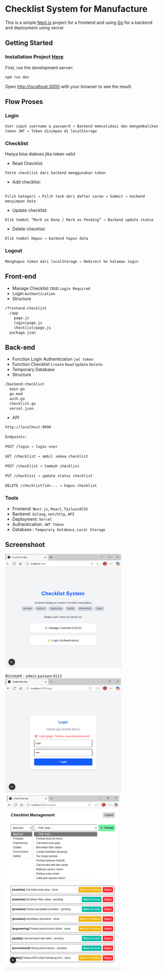 # Checklist System for Manufacture 
This is a simple [Next.js](https://nextjs.org) project for a frontend and using [Go](https://go.dev/dl/) for a backend and deployment using vercel

## Getting Started
### Installation Project [Here](/Install.md)
First, run the development server:

```bash
npm run dev
```

Open [http://localhost:3000](http://localhost:3000) with your browser to see the result.

## Flow Proses
### Login
```dockerignore
User input username & password → Backend memvalidasi dan mengembalikan token JWT → Token disimpan di localStorage
```
### Checklist
Hanya bisa diakses jika token valid <br>
* Read Checklist
```
Fetch checklist dari backend menggunakan token
```
* Add checklist:
```dockerignore

Pilih kategori → Pilih task dari daftar saran → Submit → backend menyimpan data
```
* Update checklist:
```dockerignore
Klik tombol “Mark as Done / Mark as Pending” → Backend update status
```

* Delete checklist:
```dockerignore
Klik tombol Hapus → backend hapus data
```

### Logout
```dockerignore
Menghapus token dari localStorage → Redirect ke halaman login
```

## Front-end
* Manage Checklist `CRUD` `Login Required`
* Login `Authentication`
* Structure
```dockerignore
/frontend-checklist
  /app
    page.js
    login/page.js
    checklist/page.js
  package.json
```
## Back-end
* Function Login Authentication `jwt token`
* Function Checklist `Create` `Read` `Update` `Delete`
* Temporary Database
* Structure
```dockerignore
/backend-checklist
  main.go
  go.mod
  auth.go
  checklist.go
  vercel.json
```
* API
```dockerignore
http://localhost:9090

Endpoints:

POST /login → login user

GET /checklist → ambil semua checklist

POST /checklist → tambah checklist

PUT /checklist → update status checklist

DELETE /checklist?id=... → hapus checklist
```

### Tools
* Frontend: `Next.js`, `React`, `TailwindCSS`
* Backend: `Golang`, `net/http`, `API`
* Deployment: `Vercel`
* Authentication: `JWT Token`
* Database : `Temporary Database`, `Local Storage`

## Screenshoot
<img src="screenshoot/home.png" alt="home" width="380px" />

Account : `admin` `password123` <br>
<img src="screenshoot/login.png" alt="login" width="380px" />
<img src="screenshoot/management_checklist.png" alt="checklist" width="380px" />
